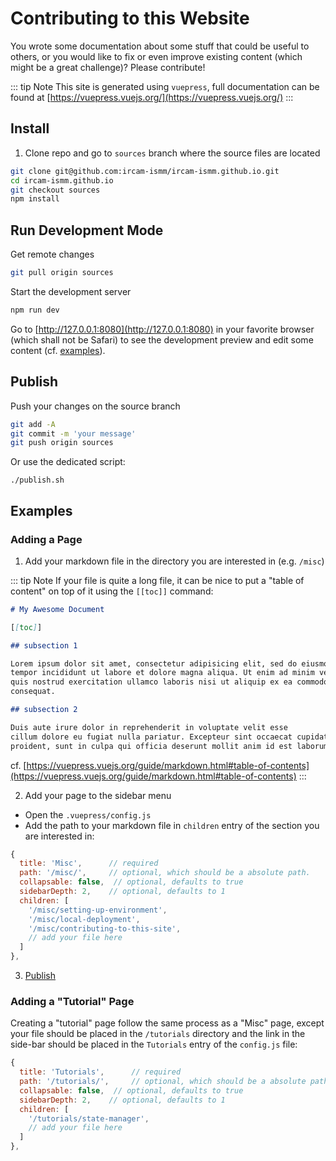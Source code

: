 # Contributing to this Website

You wrote some documentation about some stuff that could be useful to others, or you would like to fix or even improve existing content (which might be a great challenge)? Please contribute!

::: tip Note
This site is generated using `vuepress`, full documentation can be found at [https://vuepress.vuejs.org/](https://vuepress.vuejs.org/)
:::

## Install

1. Clone repo and go to `sources` branch where the source files are located

```sh
git clone git@github.com:ircam-ismm/ircam-ismm.github.io.git
cd ircam-ismm.github.io
git checkout sources
npm install
```

## Run Development Mode

Get remote changes

```sh
git pull origin sources
```

Start the development server

```sh
npm run dev
```

Go to [http://127.0.0.1:8080](http://127.0.0.1:8080) in your favorite browser (which shall not be Safari) to see the development preview and edit some content (cf. [examples](#examples)).

## Publish

Push your changes on the source branch

```sh
git add -A
git commit -m 'your message'
git push origin sources
```

Or use the dedicated script:

```
./publish.sh
```

## Examples

### Adding a Page

1. Add your markdown file in the directory you are interested in (e.g. `/misc`)

::: tip Note
If your file is quite a long file, it can be nice to put a "table of content" on top of it using the `[[toc]]` command:

```md
# My Awesome Document

[[toc]]

## subsection 1

Lorem ipsum dolor sit amet, consectetur adipisicing elit, sed do eiusmod
tempor incididunt ut labore et dolore magna aliqua. Ut enim ad minim veniam,
quis nostrud exercitation ullamco laboris nisi ut aliquip ex ea commodo
consequat. 

## subsection 2

Duis aute irure dolor in reprehenderit in voluptate velit esse
cillum dolore eu fugiat nulla pariatur. Excepteur sint occaecat cupidatat non
proident, sunt in culpa qui officia deserunt mollit anim id est laborum.
```

cf. [https://vuepress.vuejs.org/guide/markdown.html#table-of-contents](https://vuepress.vuejs.org/guide/markdown.html#table-of-contents)
::: 

2. Add your page to the sidebar menu

- Open the `.vuepress/config.js`
- Add the path to your markdown file in `children` entry of the section you are interested in:

```js
{
  title: 'Misc',      // required
  path: '/misc/',     // optional, which should be a absolute path.
  collapsable: false,  // optional, defaults to true
  sidebarDepth: 2,    // optional, defaults to 1
  children: [
    '/misc/setting-up-environment',
    '/misc/local-deployment',
    '/misc/contributing-to-this-site',
    // add your file here
  ]
},
```

3. [Publish](#publish)

### Adding a "Tutorial" Page

Creating a "tutorial" page follow the same process as a "Misc" page, except your file should be placed in the `/tutorials` directory and the link in the side-bar should be placed in the `Tutorials` entry of the `config.js` file:

```js
{
  title: 'Tutorials',      // required
  path: '/tutorials/',     // optional, which should be a absolute path.
  collapsable: false,  // optional, defaults to true
  sidebarDepth: 2,    // optional, defaults to 1
  children: [
    '/tutorials/state-manager',
    // add your file here
  ]
},
```

<!--
## Add a "Service" Entry

@todo
-->

